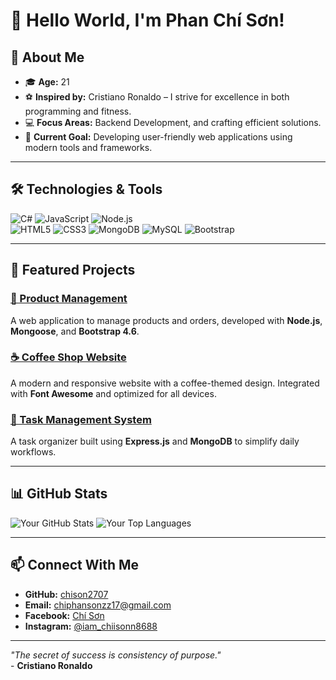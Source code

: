 # 👋 Hello World, I'm **Phan Chí Sơn**! 

## 🌟 About Me
- 🎓 **Age:** 21  
- ⚽ **Inspired by:** Cristiano Ronaldo – I strive for excellence in both programming and fitness.  
- 💻 **Focus Areas:** Backend Development, and crafting efficient solutions.  
- 🔭 **Current Goal:** Developing user-friendly web applications using modern tools and frameworks.

---

## 🛠️ Technologies & Tools
![C#](https://img.shields.io/badge/-C%23-239120?logo=csharp&logoColor=white&style=flat-square)
![JavaScript](https://img.shields.io/badge/-JavaScript-F7DF1E?logo=javascript&logoColor=black&style=flat-square)
![Node.js](https://img.shields.io/badge/-Node.js-339933?logo=node.js&logoColor=white&style=flat-square)  
![HTML5](https://img.shields.io/badge/-HTML5-E34F26?logo=html5&logoColor=white&style=flat-square)
![CSS3](https://img.shields.io/badge/-CSS3-1572B6?logo=css3&logoColor=white&style=flat-square)
![MongoDB](https://img.shields.io/badge/-MongoDB-47A248?logo=mongodb&logoColor=white&style=flat-square)
![MySQL](https://img.shields.io/badge/-MySQL-4479A1?logo=mysql&logoColor=white&style=flat-square)
![Bootstrap](https://img.shields.io/badge/-Bootstrap-7952B3?logo=bootstrap&logoColor=white&style=flat-square)

---

## 🚀 Featured Projects
### [💼 Product Management](https://github.com/chison2707/product-management)
A web application to manage products and orders, developed with **Node.js**, **Mongoose**, and **Bootstrap 4.6**.

### [☕ Coffee Shop Website](https://github.com/chison2707/coffeeShop)
A modern and responsive website with a coffee-themed design. Integrated with **Font Awesome** and optimized for all devices.

### [📝 Task Management System](https://github.com/chison2707/task-management)
A task organizer built using **Express.js** and **MongoDB** to simplify daily workflows.

---

## 📊 GitHub Stats
![Your GitHub Stats](https://github-readme-stats.vercel.app/api?username=chison2707&show_icons=true&theme=default)
![Your Top Languages](https://github-readme-stats.vercel.app/api/top-langs/?username=chison2707&layout=compact&theme=default)

---

## 📫 Connect With Me
- **GitHub:** [chison2707](https://github.com/chison2707)  
- **Email:** [chiphansonzz17@gmail.com](mailto:chiphansonzz17@gmail.com)    
- **Facebook:** [Chí Sơn](https://facebook.com/ChiSon8386)  
- **Instagram:** [@iam_chiisonn8688](https://instagram.com/iam_chiisonn8688)  

---

*"The secret of success is consistency of purpose."*  
\- **Cristiano Ronaldo**
